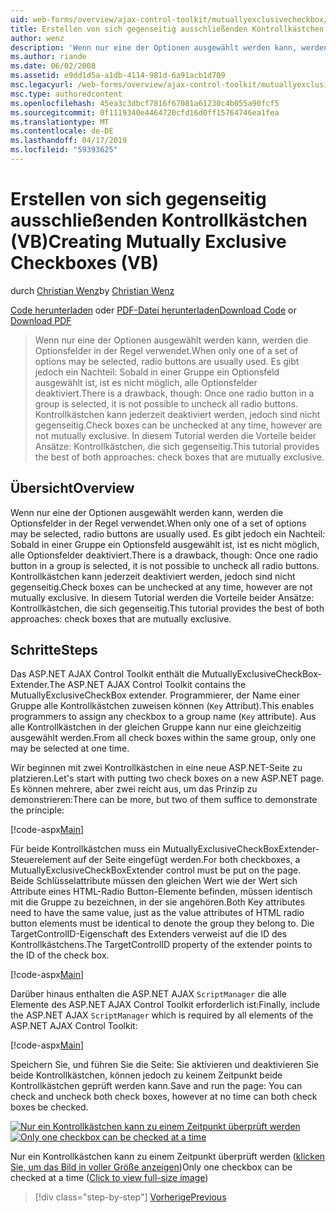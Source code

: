 ```yaml
---
uid: web-forms/overview/ajax-control-toolkit/mutuallyexclusivecheckbox/creating-mutually-exclusive-checkboxes-vb
title: Erstellen von sich gegenseitig ausschließenden Kontrollkästchen (VB) | Microsoft-Dokumentation
author: wenz
description: 'Wenn nur eine der Optionen ausgewählt werden kann, werden die Optionsfelder in der Regel verwendet. Es gibt jedoch ein Nachteil: Sobald ein Optionsfeld in einer Gruppe ausgewählt ist...'
ms.author: riande
ms.date: 06/02/2008
ms.assetid: e9dd1d5a-a1db-4114-981d-6a91acb1d709
msc.legacyurl: /web-forms/overview/ajax-control-toolkit/mutuallyexclusivecheckbox/creating-mutually-exclusive-checkboxes-vb
msc.type: authoredcontent
ms.openlocfilehash: 45ea3c3dbcf7816f67081a61230c4b055a90fcf5
ms.sourcegitcommit: 0f1119340e4464720cfd16d0ff15764746ea1fea
ms.translationtype: MT
ms.contentlocale: de-DE
ms.lasthandoff: 04/17/2019
ms.locfileid: "59393625"
---
```

# <a name="creating-mutually-exclusive-checkboxes-vb"></a><span data-ttu-id="d1046-104">Erstellen von sich gegenseitig ausschließenden Kontrollkästchen (VB)</span><span class="sxs-lookup"><span data-stu-id="d1046-104">Creating Mutually Exclusive Checkboxes (VB)</span></span>

<span data-ttu-id="d1046-105">durch [Christian Wenz](https://github.com/wenz)</span><span class="sxs-lookup"><span data-stu-id="d1046-105">by [Christian Wenz](https://github.com/wenz)</span></span>

<span data-ttu-id="d1046-106">[Code herunterladen](http://download.microsoft.com/download/9/3/f/93f8daea-bebd-4821-833b-95205389c7d0/MutuallyExclusiveCheckBox0.vb.zip) oder [PDF-Datei herunterladen](http://download.microsoft.com/download/b/6/a/b6ae89ee-df69-4c87-9bfb-ad1eb2b23373/mutuallyexclusivecheckbox0VB.pdf)</span><span class="sxs-lookup"><span data-stu-id="d1046-106">[Download Code](http://download.microsoft.com/download/9/3/f/93f8daea-bebd-4821-833b-95205389c7d0/MutuallyExclusiveCheckBox0.vb.zip) or [Download PDF](http://download.microsoft.com/download/b/6/a/b6ae89ee-df69-4c87-9bfb-ad1eb2b23373/mutuallyexclusivecheckbox0VB.pdf)</span></span>

> <span data-ttu-id="d1046-107">Wenn nur eine der Optionen ausgewählt werden kann, werden die Optionsfelder in der Regel verwendet.</span><span class="sxs-lookup"><span data-stu-id="d1046-107">When only one of a set of options may be selected, radio buttons are usually used.</span></span> <span data-ttu-id="d1046-108">Es gibt jedoch ein Nachteil: Sobald in einer Gruppe ein Optionsfeld ausgewählt ist, ist es nicht möglich, alle Optionsfelder deaktiviert.</span><span class="sxs-lookup"><span data-stu-id="d1046-108">There is a drawback, though: Once one radio button in a group is selected, it is not possible to uncheck all radio buttons.</span></span> <span data-ttu-id="d1046-109">Kontrollkästchen kann jederzeit deaktiviert werden, jedoch sind nicht gegenseitig.</span><span class="sxs-lookup"><span data-stu-id="d1046-109">Check boxes can be unchecked at any time, however are not mutually exclusive.</span></span> <span data-ttu-id="d1046-110">In diesem Tutorial werden die Vorteile beider Ansätze: Kontrollkästchen, die sich gegenseitig.</span><span class="sxs-lookup"><span data-stu-id="d1046-110">This tutorial provides the best of both approaches: check boxes that are mutually exclusive.</span></span>


## <a name="overview"></a><span data-ttu-id="d1046-111">Übersicht</span><span class="sxs-lookup"><span data-stu-id="d1046-111">Overview</span></span>

<span data-ttu-id="d1046-112">Wenn nur eine der Optionen ausgewählt werden kann, werden die Optionsfelder in der Regel verwendet.</span><span class="sxs-lookup"><span data-stu-id="d1046-112">When only one of a set of options may be selected, radio buttons are usually used.</span></span> <span data-ttu-id="d1046-113">Es gibt jedoch ein Nachteil: Sobald in einer Gruppe ein Optionsfeld ausgewählt ist, ist es nicht möglich, alle Optionsfelder deaktiviert.</span><span class="sxs-lookup"><span data-stu-id="d1046-113">There is a drawback, though: Once one radio button in a group is selected, it is not possible to uncheck all radio buttons.</span></span> <span data-ttu-id="d1046-114">Kontrollkästchen kann jederzeit deaktiviert werden, jedoch sind nicht gegenseitig.</span><span class="sxs-lookup"><span data-stu-id="d1046-114">Check boxes can be unchecked at any time, however are not mutually exclusive.</span></span> <span data-ttu-id="d1046-115">In diesem Tutorial werden die Vorteile beider Ansätze: Kontrollkästchen, die sich gegenseitig.</span><span class="sxs-lookup"><span data-stu-id="d1046-115">This tutorial provides the best of both approaches: check boxes that are mutually exclusive.</span></span>

## <a name="steps"></a><span data-ttu-id="d1046-116">Schritte</span><span class="sxs-lookup"><span data-stu-id="d1046-116">Steps</span></span>

<span data-ttu-id="d1046-117">Das ASP.NET AJAX Control Toolkit enthält die MutuallyExclusiveCheckBox-Extender.</span><span class="sxs-lookup"><span data-stu-id="d1046-117">The ASP.NET AJAX Control Toolkit contains the MutuallyExclusiveCheckBox extender.</span></span> <span data-ttu-id="d1046-118">Programmierer, der Name einer Gruppe alle Kontrollkästchen zuweisen können (`Key` Attribut).</span><span class="sxs-lookup"><span data-stu-id="d1046-118">This enables programmers to assign any checkbox to a group name (`Key` attribute).</span></span> <span data-ttu-id="d1046-119">Aus alle Kontrollkästchen in der gleichen Gruppe kann nur eine gleichzeitig ausgewählt werden.</span><span class="sxs-lookup"><span data-stu-id="d1046-119">From all check boxes within the same group, only one may be selected at one time.</span></span>

<span data-ttu-id="d1046-120">Wir beginnen mit zwei Kontrollkästchen in eine neue ASP.NET-Seite zu platzieren.</span><span class="sxs-lookup"><span data-stu-id="d1046-120">Let's start with putting two check boxes on a new ASP.NET page.</span></span> <span data-ttu-id="d1046-121">Es können mehrere, aber zwei reicht aus, um das Prinzip zu demonstrieren:</span><span class="sxs-lookup"><span data-stu-id="d1046-121">There can be more, but two of them suffice to demonstrate the principle:</span></span>

[!code-aspx[Main](creating-mutually-exclusive-checkboxes-vb/samples/sample1.aspx)]

<span data-ttu-id="d1046-122">Für beide Kontrollkästchen muss ein MutuallyExclusiveCheckBoxExtender-Steuerelement auf der Seite eingefügt werden.</span><span class="sxs-lookup"><span data-stu-id="d1046-122">For both checkboxes, a MutuallyExclusiveCheckBoxExtender control must be put on the page.</span></span> <span data-ttu-id="d1046-123">Beide Schlüsselattribute müssen den gleichen Wert wie der Wert sich Attribute eines HTML-Radio Button-Elemente befinden, müssen identisch mit die Gruppe zu bezeichnen, in der sie angehören.</span><span class="sxs-lookup"><span data-stu-id="d1046-123">Both Key attributes need to have the same value, just as the value attributes of HTML radio button elements must be identical to denote the group they belong to.</span></span> <span data-ttu-id="d1046-124">Die TargetControlID-Eigenschaft des Extenders verweist auf die ID des Kontrollkästchens.</span><span class="sxs-lookup"><span data-stu-id="d1046-124">The TargetControlID property of the extender points to the ID of the check box.</span></span>

[!code-aspx[Main](creating-mutually-exclusive-checkboxes-vb/samples/sample2.aspx)]

<span data-ttu-id="d1046-125">Darüber hinaus enthalten die ASP.NET AJAX `ScriptManager` die alle Elemente des ASP.NET AJAX Control Toolkit erforderlich ist:</span><span class="sxs-lookup"><span data-stu-id="d1046-125">Finally, include the ASP.NET AJAX `ScriptManager` which is required by all elements of the ASP.NET AJAX Control Toolkit:</span></span>

[!code-aspx[Main](creating-mutually-exclusive-checkboxes-vb/samples/sample3.aspx)]

<span data-ttu-id="d1046-126">Speichern Sie, und führen Sie die Seite: Sie aktivieren und deaktivieren Sie beide Kontrollkästchen, können jedoch zu keinem Zeitpunkt beide Kontrollkästchen geprüft werden kann.</span><span class="sxs-lookup"><span data-stu-id="d1046-126">Save and run the page: You can check and uncheck both check boxes, however at no time can both check boxes be checked.</span></span>


<span data-ttu-id="d1046-127">[![Nur ein Kontrollkästchen kann zu einem Zeitpunkt überprüft werden](creating-mutually-exclusive-checkboxes-vb/_static/image2.png)](creating-mutually-exclusive-checkboxes-vb/_static/image1.png)</span><span class="sxs-lookup"><span data-stu-id="d1046-127">[![Only one checkbox can be checked at a time](creating-mutually-exclusive-checkboxes-vb/_static/image2.png)](creating-mutually-exclusive-checkboxes-vb/_static/image1.png)</span></span>

<span data-ttu-id="d1046-128">Nur ein Kontrollkästchen kann zu einem Zeitpunkt überprüft werden ([klicken Sie, um das Bild in voller Größe anzeigen](creating-mutually-exclusive-checkboxes-vb/_static/image3.png))</span><span class="sxs-lookup"><span data-stu-id="d1046-128">Only one checkbox can be checked at a time ([Click to view full-size image](creating-mutually-exclusive-checkboxes-vb/_static/image3.png))</span></span>

> [!div class="step-by-step"]
> [<span data-ttu-id="d1046-129">Vorherige</span><span class="sxs-lookup"><span data-stu-id="d1046-129">Previous</span></span>](creating-mutually-exclusive-checkboxes-cs.md)
